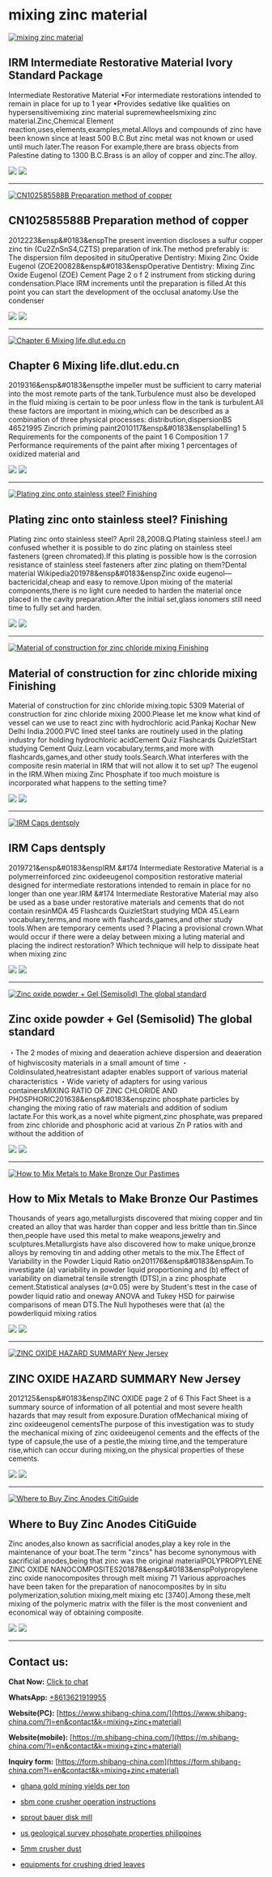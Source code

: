 # mixing zinc material

<a href="https://swt.shibang-china.com/?l=en&img&k=mixing+zinc+material" target="_blank">![mixing zinc material](http://static.shibang-china.com/all-800x300/222.jpg)</a>

## IRM Intermediate Restorative Material Ivory Standard Package
Intermediate Restorative Material •For intermediate restorations intended to remain in place for up to 1 year •Provides sedative like qualities on hypersensitivemixing zinc material supremewheelsmixing zinc material.Zinc,Chemical Element reaction,uses,elements,examples,metal.Alloys and compounds of zinc have been known since at least 500 B.C.But zinc metal was not known or used until much later.The reason For example,there are brass objects from Palestine dating to 1300 B.C.Brass is an alloy of copper and zinc.The alloy.


<a href="https://whatsapp.shibangsoft.com/WhatsApp.php" target="_blank" title="WhatsApp">![](http://static.shibang-china.com/icon/whatsapp.png)</a> <a href="https://swt.shibang-china.com/?l=en&icon&k=mixing+zinc+material" target="_blank">![](http://static.shibang-china.com/icon/chat-en.png)</a>

---

<a href="https://swt.shibang-china.com/?l=en&img&k=mixing+zinc+material" target="_blank">![CN102585588B Preparation method of copper](http://static.shibang-china.com/all-800x300/1435.jpg)</a>

## CN102585588B Preparation method of copper
2012223&ensp&#0183&enspThe present invention discloses a sulfur copper zinc tin (Cu2ZnSnS4,CZTS) preparation of ink.The method preferably is: The dispersion film deposited in situOperative Dentistry: Mixing Zinc Oxide Eugenol (ZOE200828&ensp&#0183&enspOperative Dentistry: Mixing Zinc Oxide Eugenol (ZOE) Cement Page 2 o f 2 instrument from sticking during condensation.Place IRM increments until the preparation is filled.At this point you can start the development of the occlusal anatomy.Use the condenser


<a href="https://whatsapp.shibangsoft.com/WhatsApp.php" target="_blank" title="WhatsApp">![](http://static.shibang-china.com/icon/whatsapp.png)</a> <a href="https://swt.shibang-china.com/?l=en&icon&k=mixing+zinc+material" target="_blank">![](http://static.shibang-china.com/icon/chat-en.png)</a>

---

<a href="https://swt.shibang-china.com/?l=en&img&k=mixing+zinc+material" target="_blank">![Chapter 6 Mixing life.dlut.edu.cn](http://static.shibang-china.com/all-800x300/527.jpg)</a>

## Chapter 6 Mixing life.dlut.edu.cn
2019316&ensp&#0183&enspthe impeller must be sufficient to carry material into the most remote parts of the tank.Turbulence must also be developed in the fluid mixing is certain to be poor unless flow in the tank is turbulent.All these factors are important in mixing,which can be described as a combination of three physical processes: distribution,dispersionBS 46521995 Zincrich priming paint2010117&ensp&#0183&ensplabelling1 5 Requirements for the components of the paint 1 6 Composition 1 7 Performance requirements of the paint after mixing 1 percentages of oxidized material and


<a href="https://whatsapp.shibangsoft.com/WhatsApp.php" target="_blank" title="WhatsApp">![](http://static.shibang-china.com/icon/whatsapp.png)</a> <a href="https://swt.shibang-china.com/?l=en&icon&k=mixing+zinc+material" target="_blank">![](http://static.shibang-china.com/icon/chat-en.png)</a>

---

<a href="https://swt.shibang-china.com/?l=en&img&k=mixing+zinc+material" target="_blank">![Plating zinc onto stainless steel? Finishing](http://static.shibang-china.com/all-800x300/877.jpg)</a>

## Plating zinc onto stainless steel? Finishing
Plating zinc onto stainless steel? April 28,2008.Q.Plating stainless steel.I am confused whether it is possible to do zinc plating on stainless steel fasteners (green chromated).If this plating is possible how is the corrosion resistance of stainless steel fasteners after zinc plating on them?Dental material Wikipedia201978&ensp&#0183&enspZinc oxide eugenol—bactericidal,cheap and easy to remove.Upon mixing of the material components,there is no light cure needed to harden the material once placed in the cavity preparation.After the initial set,glass ionomers still need time to fully set and harden.


<a href="https://whatsapp.shibangsoft.com/WhatsApp.php" target="_blank" title="WhatsApp">![](http://static.shibang-china.com/icon/whatsapp.png)</a> <a href="https://swt.shibang-china.com/?l=en&icon&k=mixing+zinc+material" target="_blank">![](http://static.shibang-china.com/icon/chat-en.png)</a>

---

<a href="https://swt.shibang-china.com/?l=en&img&k=mixing+zinc+material" target="_blank">![Material of construction for zinc chloride mixing Finishing](http://static.shibang-china.com/all-800x300/328.jpg)</a>

## Material of construction for zinc chloride mixing Finishing
Material of construction for zinc chloride mixing.topic 5309 Material of construction for zinc chloride mixing 2000.Please let me know what kind of vessel can we use to react zinc with hydrochloric acid.Pankaj Kochar New Delhi India.2000.PVC lined steel tanks are routinely used in the plating industry for holding hydrochloric acidCement Quiz Flashcards QuizletStart studying Cement Quiz.Learn vocabulary,terms,and more with flashcards,games,and other study tools.Search.What interferes with the composite resin material in IRM that will not allow it to set up? The eugenol in the IRM.When mixing Zinc Phosphate if too much moisture is incorporated what happens to the setting time?


<a href="https://whatsapp.shibangsoft.com/WhatsApp.php" target="_blank" title="WhatsApp">![](http://static.shibang-china.com/icon/whatsapp.png)</a> <a href="https://swt.shibang-china.com/?l=en&icon&k=mixing+zinc+material" target="_blank">![](http://static.shibang-china.com/icon/chat-en.png)</a>

---

<a href="https://swt.shibang-china.com/?l=en&img&k=mixing+zinc+material" target="_blank">![IRM Caps dentsply](http://static.shibang-china.com/all-800x300/676.jpg)</a>

## IRM Caps dentsply
2019721&ensp&#0183&enspIRM &#174 Intermediate Restorative Material is a polymerreinforced zinc oxideeugenol composition restorative material designed for intermediate restorations intended to remain in place for no longer than one year.IRM &#174 Intermediate Restorative Material may also be used as a base under restorative materials and cements that do not contain resinMDA 45 Flashcards QuizletStart studying MDA 45.Learn vocabulary,terms,and more with flashcards,games,and other study tools.When are temporary cements used ? Placing a provisional crown.What would occur if there were a delay between mixing a luting material and placing the indirect restoration? Which technique will help to dissipate heat when mixing zinc


<a href="https://whatsapp.shibangsoft.com/WhatsApp.php" target="_blank" title="WhatsApp">![](http://static.shibang-china.com/icon/whatsapp.png)</a> <a href="https://swt.shibang-china.com/?l=en&icon&k=mixing+zinc+material" target="_blank">![](http://static.shibang-china.com/icon/chat-en.png)</a>

---

<a href="https://swt.shibang-china.com/?l=en&img&k=mixing+zinc+material" target="_blank">![Zinc oxide powder + Gel (Semisolid) The global standard](http://static.shibang-china.com/all-800x300/1331.jpg)</a>

## Zinc oxide powder + Gel (Semisolid) The global standard
・The 2 modes of mixing and deaeration achieve dispersion and deaeration of highviscosity materials in a small amount of time ・Coldinsulated,heatresistant adapter enables support of various material characteristics ・Wide variety of adapters for using various containersMIXING RATIO OF ZINC CHLORIDE AND PHOSPHORIC201638&ensp&#0183&enspzinc phosphate particles by changing the mixing ratio of raw materials and addition of sodium lactate.For this work,as a novel white pigment,zinc phosphate,was prepared from zinc chloride and phosphoric acid at various Zn P ratios with and without the addition of


<a href="https://whatsapp.shibangsoft.com/WhatsApp.php" target="_blank" title="WhatsApp">![](http://static.shibang-china.com/icon/whatsapp.png)</a> <a href="https://swt.shibang-china.com/?l=en&icon&k=mixing+zinc+material" target="_blank">![](http://static.shibang-china.com/icon/chat-en.png)</a>

---

<a href="https://swt.shibang-china.com/?l=en&img&k=mixing+zinc+material" target="_blank">![How to Mix Metals to Make Bronze Our Pastimes](http://static.shibang-china.com/all-800x300/416.jpg)</a>

## How to Mix Metals to Make Bronze Our Pastimes
Thousands of years ago,metallurgists discovered that mixing copper and tin created an alloy that was harder than copper and less brittle than tin.Since then,people have used this metal to make weapons,jewelry and sculptures.Metallurgists have also discovered how to make unique,bronze alloys by removing tin and adding other metals to the mix.The Effect of Variability in the Powder Liquid Ratio on201176&ensp&#0183&enspAim.To investigate (a) variability in powder liquid proportioning and (b) effect of variability on diametral tensile strength (DTS),in a zinc phosphate cement.Statistical analyses (𝛼=0.05) were by Student's ttest in the case of powder liquid ratio and oneway ANOVA and Tukey HSD for pairwise comparisons of mean DTS.The Null hypotheses were that (a) the powderliquid mixing ratios


<a href="https://whatsapp.shibangsoft.com/WhatsApp.php" target="_blank" title="WhatsApp">![](http://static.shibang-china.com/icon/whatsapp.png)</a> <a href="https://swt.shibang-china.com/?l=en&icon&k=mixing+zinc+material" target="_blank">![](http://static.shibang-china.com/icon/chat-en.png)</a>

---

<a href="https://swt.shibang-china.com/?l=en&img&k=mixing+zinc+material" target="_blank">![ZINC OXIDE HAZARD SUMMARY New Jersey](http://static.shibang-china.com/all-800x300/1075.jpg)</a>

## ZINC OXIDE HAZARD SUMMARY New Jersey
2012125&ensp&#0183&enspZINC OXIDE page 2 of 6 This Fact Sheet is a summary source of information of all potential and most severe health hazards that may result from exposure.Duration ofMechanical mixing of zinc oxideeugenol cementsThe purpose of this investigation was to study the mechanical mixing of zinc oxideeugenol cements and the effects of the type of capsule,the use of a pestle,the mixing time,and the temperature rise,which can occur during mixing,on the physical properties of these cements.


<a href="https://whatsapp.shibangsoft.com/WhatsApp.php" target="_blank" title="WhatsApp">![](http://static.shibang-china.com/icon/whatsapp.png)</a> <a href="https://swt.shibang-china.com/?l=en&icon&k=mixing+zinc+material" target="_blank">![](http://static.shibang-china.com/icon/chat-en.png)</a>

---

<a href="https://swt.shibang-china.com/?l=en&img&k=mixing+zinc+material" target="_blank">![Where to Buy Zinc Anodes CitiGuide](http://static.shibang-china.com/all-800x300/332.jpg)</a>

## Where to Buy Zinc Anodes CitiGuide
Zinc anodes,also known as sacrificial anodes,play a key role in the maintenance of your boat.The term "zincs" has become synonymous with sacrificial anodes,being that zinc was the original materialPOLYPROPYLENE ZINC OXIDE NANOCOMPOSITES201878&ensp&#0183&enspPolypropylene zinc oxide nanocomposites through melt mixing 71 Various approaches have been taken for the preparation of nanocomposites by in situ polymerization,solution mixing,melt mixing etc [3740].Among these,melt mixing of the polymeric matrix with the filler is the most convenient and economical way of obtaining composite.


<a href="https://whatsapp.shibangsoft.com/WhatsApp.php" target="_blank" title="WhatsApp">![](http://static.shibang-china.com/icon/whatsapp.png)</a> <a href="https://swt.shibang-china.com/?l=en&icon&k=mixing+zinc+material" target="_blank">![](http://static.shibang-china.com/icon/chat-en.png)</a>

---
## Contact us:

**Chat Now:** [Click to chat](https://swt.shibang-china.com?l=en&contact&k=mixing+zinc+material)

**WhatsApp:**  [+8613621919955](https://whatsapp.shibangsoft.com/WhatsApp.php)

**Website(PC):** [https://www.shibang-china.com/](https://www.shibang-china.com/?l=en&contact&k=mixing+zinc+material)

**Website(mobile):** [https://m.shibang-china.com/](https://m.shibang-china.com/?l=en&contact&k=mixing+zinc+material)

**Inquiry form:** [https://form.shibang-china.com](https://form.shibang-china.com?l=en&contact&k=mixing+zinc+material)

* [ghana gold mining yields per ton](../121/ghana%20gold%20mining%20yields%20per%20ton.md)

* [sbm cone crusher operation instructions](../121/sbm%20cone%20crusher%20operation%20instructions.md)

* [sprout bauer disk mill](../111/sprout%20bauer%20disk%20mill.md)

* [us geological survey phosphate properties philippines](../117/us%20geological%20survey%20phosphate%20properties%20philippines.md)

* [5mm crusher dust](../116/5mm%20crusher%20dust.md)

* [equipments for crushing dried leaves](../113/equipments%20for%20crushing%20dried%20leaves.md)
